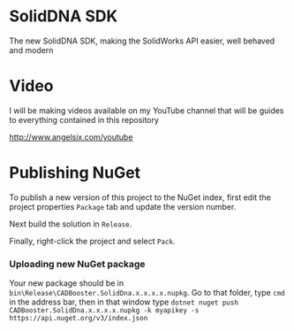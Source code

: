 # SolidDNA SDK
The new SolidDNA SDK, making the SolidWorks API easier, well behaved and modern

# Video
I will be making videos available on my YouTube channel that will be guides to everything contained in this repository

http://www.angelsix.com/youtube

# Publishing NuGet

To publish a new version of this project to the NuGet index, first edit the project properties `Package` tab and update the version number.

Next build the solution in `Release`. 

Finally, right-click the project and select `Pack`.

### Uploading new NuGet package

Your new package should be in `bin\Release\CADBooster.SolidDna.x.x.x.x.nupkg`. Go to that folder, type `cmd` in the address bar, then in that window type `dotnet nuget push CADBooster.SolidDna.x.x.x.x.nupkg -k myapikey -s https://api.nuget.org/v3/index.json`